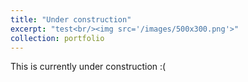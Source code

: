 ```yaml
---
title: "Under construction"
excerpt: "test<br/><img src='/images/500x300.png'>"
collection: portfolio
---
```


This is currently under construction :(